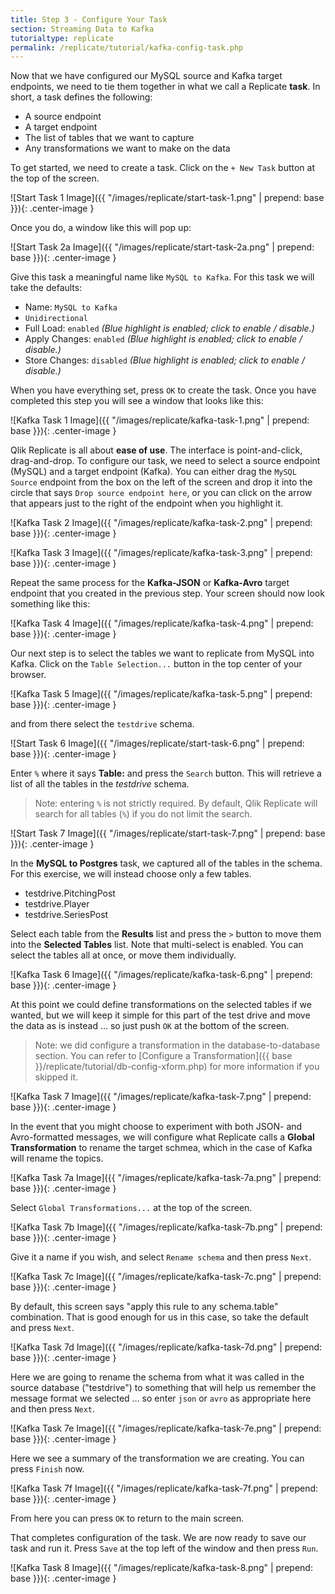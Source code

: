 ```yaml
---
title: Step 3 - Configure Your Task
section: Streaming Data to Kafka
tutorialtype: replicate
permalink: /replicate/tutorial/kafka-config-task.php
---
```


Now that we have configured our MySQL source and Kafka target endpoints, we need to tie 
them together in what we call a Replicate **task**. In short, a task defines the following:

* A source endpoint
* A target endpoint
* The list of tables that we want to capture
* Any transformations we want to make on the data

To get started, we need to create a task. Click on the `+ New Task` button at the top of the screen.

![Start Task 1 Image]({{ "/images/replicate/start-task-1.png" | prepend: base }}){: .center-image }

Once you do, a window like this will pop up:

![Start Task 2a Image]({{ "/images/replicate/start-task-2a.png" | prepend: base }}){: .center-image }

Give this task a meaningful name like `MySQL to Kafka`. For this task we will take the defaults:

* Name: `MySQL to Kafka`
* `Unidirectional`
* Full Load: `enabled` _(Blue highlight is enabled; click to enable / disable.)_
* Apply Changes: `enabled` _(Blue highlight is enabled; click to enable / disable.)_
* Store Changes: `disabled` _(Blue highlight is enabled; click to enable / disable.)_

When you have everything set, press `OK` to create the task. Once you have completed this step
you will see a window that looks like this:

![Kafka Task 1 Image]({{ "/images/replicate/kafka-task-1.png" | prepend: base }}){: .center-image }

Qlik Replicate is all about **ease of use**. The interface is point-and-click, drag-and-drop. To configure our
task, we need to select a source endpoint (MySQL) and a target endpoint (Kafka). You can either drag
the `MySQL Source` endpoint from the box on the left of the screen and drop it into the circle 
that says `Drop source endpoint here`, or you can click on the arrow that appears just 
to the right of the endpoint when you highlight it.

![Kafka Task 2 Image]({{ "/images/replicate/kafka-task-2.png" | prepend: base }}){: .center-image }

![Kafka Task 3 Image]({{ "/images/replicate/kafka-task-3.png" | prepend: base }}){: .center-image }

Repeat the same process for the **Kafka-JSON** or **Kafka-Avro** target endpoint
that you created in the previous step. Your screen should now look something like this:

![Kafka Task 4 Image]({{ "/images/replicate/kafka-task-4.png" | prepend: base }}){: .center-image }

Our next step is to select the tables we want to replicate from MySQL into Kafka. 
Click on the `Table Selection...` button in the top center of your browser.

![Kafka Task 5 Image]({{ "/images/replicate/kafka-task-5.png" | prepend: base }}){: .center-image }

and from there select the `testdrive` schema.

![Start Task 6 Image]({{ "/images/replicate/start-task-6.png" | prepend: base }}){: .center-image }

Enter `%` where it says **Table:** and press the `Search` button. This will retrieve a list 
of all the tables in the _testdrive_ schema.

> Note: entering `%` is not strictly required. By default, Qlik Replicate will search for all 
tables (`%`) if you do not limit the search.

![Start Task 7 Image]({{ "/images/replicate/start-task-7.png" | prepend: base }}){: .center-image }

In the **MySQL to Postgres** task, we captured all of the tables in the schema. For this exercise, 
we will instead choose only a few tables.
* testdrive.PitchingPost
* testdrive.Player
* testdrive.SeriesPost

Select each table from the **Results** list and press the `>` button to move them into the
**Selected Tables** list. Note that multi-select is enabled. You can select the tables all at once,
or move them individually. 

![Kafka Task 6 Image]({{ "/images/replicate/kafka-task-6.png" | prepend: base }}){: .center-image }

At this point we could define transformations on the selected tables if we wanted, but we will
keep it simple for this part of the test drive and move the data as is instead ... so just push `OK` 
at the bottom of the screen.  

> Note: we did configure a transformation in the database-to-database section. You can 
refer to [Configure a Transformation]({{ base }}/replicate/tutorial/db-config-xform.php) for
more information if you skipped it.

![Kafka Task 7 Image]({{ "/images/replicate/kafka-task-7.png" | prepend: base }}){: .center-image }

In the event that you might choose to experiment with both JSON- and Avro-formatted messages,
we will configure what Replicate calls a **Global Transformation** to rename the target
schmea, which in the case of Kafka will rename the topics.

![Kafka Task 7a Image]({{ "/images/replicate/kafka-task-7a.png" | prepend: base }}){: .center-image }

Select `Global Transformations...` at the top of the screen.

![Kafka Task 7b Image]({{ "/images/replicate/kafka-task-7b.png" | prepend: base }}){: .center-image }

Give it a name if you wish, and select `Rename schema` and then press `Next`.

![Kafka Task 7c Image]({{ "/images/replicate/kafka-task-7c.png" | prepend: base }}){: .center-image }

By default, this screen says "apply this rule to any schema.table" combination. That is good
enough for us in this case, so take the default and press `Next`.

![Kafka Task 7d Image]({{ "/images/replicate/kafka-task-7d.png" | prepend: base }}){: .center-image }

Here we are going to rename the schema from what it was called in the source database ("testdrive")
to something that will help us remember the message format we selected ... so enter
`json` or `avro` as appropriate here and then press `Next`.

![Kafka Task 7e Image]({{ "/images/replicate/kafka-task-7e.png" | prepend: base }}){: .center-image }

Here we see a summary of the transformation we are creating. You can press `Finish` now.

![Kafka Task 7f Image]({{ "/images/replicate/kafka-task-7f.png" | prepend: base }}){: .center-image }

From here you can press `OK` to return to the main screen.

That completes configuration of the task. We are now ready to save our task and run it. 
Press `Save` at the top left of the window and then press `Run`.

![Kafka Task 8 Image]({{ "/images/replicate/kafka-task-8.png" | prepend: base }}){: .center-image }

